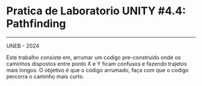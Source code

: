 # Pratica de Laboratorio UNITY #4.4: Pathfinding
----

UNEB - 2024

Este trabalho consiste em, arrumar um codigo pre-construido onde os caminhos dispostos entre ponto X e Y ficam confusos e fazendo trajetos mais longos.
O objetivo é que o codigo arrumado, faça com que o codigo percorra o caminho mais curto.
